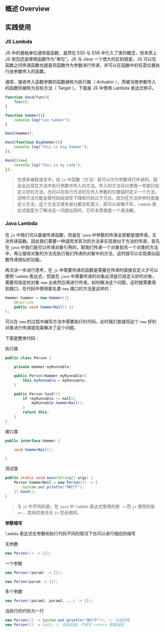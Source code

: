 ## 概述 Overview



## 实践使用

### JS Lambda

JS 中的基础单位通常是函数，虽然在 ES5 与 ES6 中引入了类的概念，但本质上 JS 依旧还是使用函数作为“单位”。JS 与 Java 一个很大的区别就是，JS 可以在函数之间传递函数也就是将函数作为参数进行传递，并可以在函数中的任意位置执行由参数传入的函数。

通常，接收传入函数参数的函数被称为执行器（ Actuator ），而被当做参数传入的函数则被称为目标方法（ Target ）。下面是 JS 中使用 Lambda 表达式例子。

```js
function Hand(func){
    func();
}

function Hammer(){
	console.log("use hammer");
}

Hand(Hammer);

Hand(function BigHammer(){
	console.log("this is big hammer");
});

Hand(()=>{
	console.log("this is my code");
});
```

> 在很多编程语言中，如 `js` 中函数（方法）是可以作为参数进行传递的，因此会出现在方法中执行参数中传入的方法。传入的方法可以使用一早就已经定义好的方法，也可以在执行方法时在传入参数的位置临时定义一个方法，这种方法可能会使代码阅读性下降和代码过于冗长。因为在方法传参时直接定义方法，这个方法又很多部分都没有意义，即可以省略不写，`lambda` 表达式就是为了解决这一问题出现的，它的本质就是一个语法糖。

### Java Lambda

在 `js` 中我们可以直接传递函数，但是在 `java` 中参数的传递全部都是值传递，无法传递函数。因此我们需要一种退而求其次的方法来实现类似于方法的传递，首先在 `java` 中我们是可以传递对象引用的，那我们传递一个对象到另一个对象的方法中，再让接收对象的方法去执行我们传递的对象中的方法，这时就可以实现类似函数传递相似的功能。

再次进一步进行思考，在 `js` 中需要传递的函数是需要在传递时直接去定义才可以使用 `lambda` 表达式，但是在 `java` 中需要传递的对象必须是已经定义好的对象，需要将指定的对象 `new` 出来然后再进行传递。如何解决这个问题，这时就需要用到接口，在代码中使用匿名类 `new` 接口的方法是这样的：

```java
Hammer hammer = new Hammer(){
    @Override
    public void hammerNail() {}
};
```

可以在 `new` 的过程中编写方法中需要执行的代码，此时我们直接将这个 `new` 好的对象进行传递就完美解决了这个问题。

下面是整体代码：

执行类

```java
public class Person {

    private Hammer myRunnable;

    public Person(Hammer myRunnable){
        this.myRunnable = myRunnable;
    }

    public Person hand(){
        if (myRunnable != null){
            myRunnable.hammerNail();
        }
        return this;
    }
}
```

接口类

```java
public interface Hammer {

    void hammerNail();

}
```

测试类

```java
public static void main(String[] args) {
    Person hammerNail = new Person(() -> {
        System.out.println("锤钉子");
    }).hand();
}
```

> 与 `js` 中不同的是，在 `java` 中 `lambda` 表达式使用的是 `->` 而 `js` 使用的是 `=>` ，其余的用法与 `js` 完全相同。

**参数缩写** 

`lambda` 表达式在参数和执行代码不同的情况下也可以进行相应的缩写

无参数

```java
new Person(() -> {});
```

一个参数

```java
new Person((param) -> {});
```

```java
new Person(param -> {});
```

多个参数

```java
new Person((param1, param2, ...) -> {});
```

当执行的代码为一行

```java
new Person(() -> System.out.println("锤钉子")); // 无返回值
new Person(() -> 1>2); // 有返回值，不用写 return 直接返回
```

